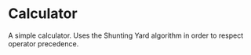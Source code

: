 # Calculator
A simple calculator. Uses the Shunting Yard algorithm in order to respect operator precedence.